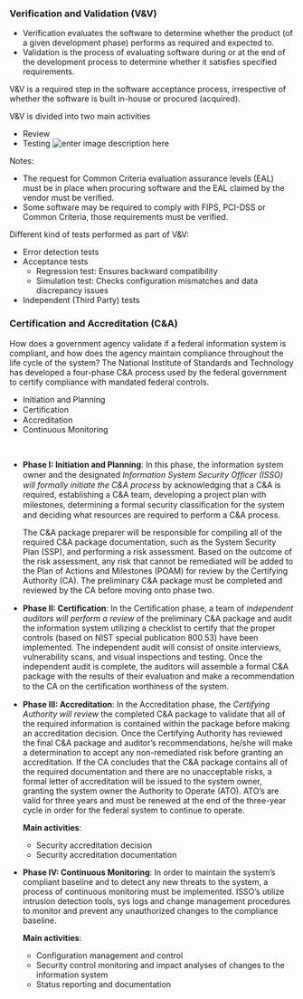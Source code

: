 ### Verification and Validation (V&V)
- Verification evaluates the software to determine whether the product (of a given development phase) performs as required and expected to.
- Validation is the process of evaluating software during or at the end of the development process to determine whether it satisfies specified requirements.

V&V is a required step in the software acceptance process, irrespective of whether the software is built in-house or procured (acquired).

V&V is divided into two main activities 
- Review 
- Testing
![enter image description here](https://lh3.googleusercontent.com/cyWPtivhDEBkgWDSIf2dm5wDXdz9zZ9SlqgmvQYdMQzJyeuHmw2elbjf8WU1N7mRmAwzTHbvY9w8lA)

Notes:
- The request for Common Criteria evaluation assurance levels (EAL) must be in place when procuring software and the EAL claimed by the vendor must be verified.
- Some software may be required to comply with FIPS, PCI-DSS or Common Criteria, those requirements must be verified.

Different kind of tests performed as part of V&V:
- Error detection tests
- Acceptance tests 
	- Regression test: Ensures backward compatibility
	- Simulation test: Checks configuration mismatches and data discrepancy issues
- Independent (Third Party) tests

### Certification and Accreditation (C&A)
How does a government agency validate if a federal information system is compliant, and how does the agency maintain compliance throughout the life cycle of the system? The National Institute of Standards and Technology has developed a four-phase C&A process used by the federal government to certify compliance with mandated federal controls.

-   Initiation and Planning
-   Certiﬁcation
-   Accreditation
-   Continuous Monitoring

<br>

- **Phase I: Initiation and Planning**: In this phase, the information system owner and the designated *Information System Security Ofﬁcer (ISSO) will formally initiate the C&A process* by acknowledging that a C&A is required, establishing a C&A team, developing a project plan with milestones, determining a formal security classiﬁcation for the system and deciding what resources are required to perform a C&A process. 

	The C&A package preparer will be responsible for compiling all of the required C&A package documentation, such as the System Security Plan (SSP), and performing a risk assessment. Based on the outcome of the risk assessment, any risk that cannot be remediated will be added to the Plan of Actions and Milestones (POAM) for review by the Certifying Authority (CA). The preliminary C&A package must be completed and reviewed by the CA before moving onto phase two.

- **Phase II: Certiﬁcation**: In the Certiﬁcation phase, a team of *independent auditors will perform a review* of the preliminary C&A package and audit the information system utilizing a checklist to certify that the proper controls (based on NIST special publication 800.53) have been implemented. The independent audit will consist of onsite interviews, vulnerability scans, and visual inspections and testing. Once the independent audit is complete, the auditors will assemble a formal C&A package with the results of their evaluation and make a recommendation to the CA on the certiﬁcation worthiness of the system.

- **Phase III: Accreditation**: In the Accreditation phase, the *Certifying Authority will review* the completed C&A package to validate that all of the required information is contained within the package before making an accreditation decision. Once the Certifying Authority has reviewed the final C&A package and auditor’s recommendations, he/she will make a determination to accept any non-remediated risk before granting an accreditation. If the CA concludes that the C&A package contains all of the required documentation and there are no unacceptable risks, a formal letter of accreditation will be issued to the system owner, granting the system owner the Authority to Operate (ATO). ATO’s are valid for three years and must be renewed at the end of the three-year cycle in order for the federal system to continue to operate.

	**Main activities**:
	- Security accreditation decision
	- Security accreditation documentation

- **Phase IV: Continuous Monitoring**: In order to maintain the system’s compliant baseline and to detect any new threats to the system, a process of continuous monitoring must be implemented. ISSO’s utilize intrusion detection tools, sys logs and change management procedures to monitor and prevent any unauthorized changes to the compliance baseline. 

	**Main activities**: 
	- Configuration management and control 
	- Security control monitoring and impact analyses of changes to the information system 
	- Status reporting and documentation
<!--stackedit_data:
eyJoaXN0b3J5IjpbMTMxMzk1ODU5NywtMTcxMTE5OTE4NSwtNj
A2NjA2NTk3LDE3MDE5OTY0MDQsODExNzg1NjczLDE2OTQyOTIy
NzAsMTY3NTI1NTQzMiwtMTM2MDkwNzk0NCwtNjYwOTMzMDk0LC
0zNzA2OTc2NTMsLTk5MTY0NTMyOCwtNzkzMTU4MDIzLC0yMDk4
ODQ4MTA5LC00NDc1NzEyNzldfQ==
-->